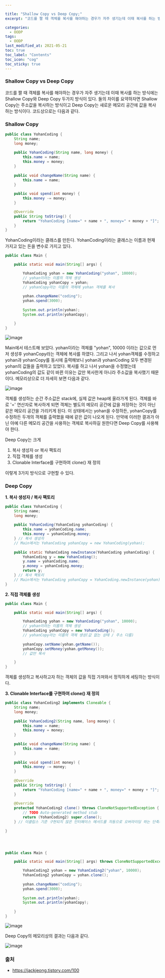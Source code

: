 ```yaml
---

title: "Shallow Copy vs Deep Copy;"
excerpt: "코드를 짤 때 객체를 복사를 해야하는 경우가 자주 생기는데 이때 복사를 하는 방식에는 Shallow Copy와 Deep Copy 두가지 방식이 있다." 

categories:
  - OODP
tags:
  - OODP
last_modified_at: 2021-05-21 
toc: true
toc_label: "Contents"
toc_icon: "cog"
toc_sticky: true
---
```


### Shallow Copy vs Deep Copy

코드를 짤 때 객체를 복사를 해야하는 경우가 자주 생기는데 이때 복사를 하는 방식에는 Shallow Copy와 Deep Copy 두가지 방식이 있다. 둘의 차이를 요약하자면 Shallow Copy는 주소값을 복사하는 방식이고 Deep Copy는 새로운 메모리 공간에 값을 복사하는 방식이다. 코드상으로는 다음과 같다. 



### Shallow Copy

```java
public class YohanCoding {
	String name;
	long money;
	
	public YohanCoding(String name, long money) {
		this.name = name;
		this.money = money;
	}
	
	public void changeName(String name) {
		this.name = name;
	}
	
	public void spend(int money) {
		this.money -= money;
	}

	@Override
	public String toString() {
		return "YohanCoding [name=" + name + ", money=" + money + "]";
	}
}
```

YohanCoding이라는 클래스를 만든다.  YohanCoding이라는 클래스는 이름과 현재 가지고 있는 돈을 변수로 가지고 있다. 

```java
public class Main {

	public static void main(String[] args) {

		YohanCoding yohan = new YohanCoding("yohan", 10000); 
		// yohan이라는 이름의 객체 생성
		YohanCoding yohanCopy = yohan; 
		// yohanCopy라는 이름의 객체에 yohan 객체를 복사
		
		yohan.changeName("coding");
		yohan.spend(3000);
		
		System.out.println(yohan);
		System.out.println(yohanCopy);

	}
}

```

![image](https://user-images.githubusercontent.com/54565079/119037265-b846cc00-b9ec-11eb-8ae1-09c851311682.png)

Main에서 테스트해 보았다. yohan이라는 객체를 "yohan", 10000 이라는 값으로 먼저 생성후 yohanCopy라는 객체에 복사를 하였다. 그리고 나서 yohan객체를 수정하고 yohan과 yohanCopy를 동시에 출력해보니 yohan과 yohanCoding 모두 변경된 yohan의 값들을 출력하고 있었다. 복사를 하고 나서 yohan을 수정했는데 yohanCoding의 값도 같이 바뀐 이유는 값만 복사한게 아니라 주소값을 복사했기 때문이다. 메모리상으로 더 자세히 보면 다음과 같다. 

![image](https://user-images.githubusercontent.com/54565079/119039153-e3cab600-b9ee-11eb-90d5-0776091a94c0.png)

객체를 생성하는 순간 주소값은 stack에, 실제 값은 heap에 올라가게 된다. 객체를 바로 '=' 연산자로 복사하게 되면 객체는 별도의 메모리 공간에 값을 저장하는 것이 아닌 같은 메모리 공간을 가리키게 된다. 이 상태에서는 yohan을 수정하든, yohanCopy를 수정하든 두개의 객체를 출력했을 때에 같은 값이 나오게 된다. 만약에 이러한 결과가 아닌 아예 다른 메모리 공간을 사용하는 객체로 복사하길 원한다면 Deep Copy를 사용해야 한다. 

Deep Copy는 크게

1. 복사 생성자 or 복사 팩토리
2. 직접 객체를 생성
3. Clonable Interface를 구현하여 clone() 재 정의

이렇게 3가지 방식으로 구현할 수 있다. 



### Deep Copy

**1. 복사 생성자 / 복사 팩토리**

```java
public class YohanCoding {
	String name;
	long money;
	
	public YohanCoding(YohanCoding yohanCoding) {
        this.name = yohanCoding.name;        
        this.money = yohanCoding.money;
    } // 복사 생성자
    // Main에서는 YohanCoding yohanCopy = new YohanCoding(yohan);
    
    public static YohanCoding newInstance(YohanCoding yohanCoding) {
        YohanCoding y = new YohanCoding();
        y.name = yohanCoding.name;
        y.money = yohanCoding.money;
        return y;
    } // 복사 팩토리
    // Main에서는 YohanCoding yohanCopy = YohanCoding.newInstance(yohan);
}
```



**2. 직접 객체를 생성**

```java
public class Main {

	public static void main(String[] args) {

		YohanCoding yohan = new YohanCoding("yohan", 10000); 
		// yohan이라는 이름의 객체 생성
		YohanCoding yohanCopy = new YohanCoding(); 
		// yohanCopy라는 이름의 객체 생성(값 없는 상태 / 주소 다름)
		
		yohanCopy.setName(yohan.getName());
        yohanCopy.setMoney(yohan.getMoney());
        // 값만 복사

	}
}
```

객체를 생성하고 복사하고자 하는 객체의 값을 직접 가져와서 정직하게 세팅하는 방식이다.



**3. Clonable Interface를 구현하여 clone() 재 정의**

```java
public class YohanCoding2 implements Cloneable {
	String name;
	long money;
	
	public YohanCoding2(String name, long money) {
		this.name = name;
		this.money = money;
	}
	
	public void changeName(String name) {
		this.name = name;
	}
	
	public void spend(int money) {
		this.money -= money;
	}
	
	@Override
	public String toString() {
		return "YohanCoding [name=" + name + ", money=" + money + "]";
	}
	
	@Override
	protected YohanCoding2 clone() throws CloneNotSupportedException {
		// TODO Auto-generated method stub
		return (YohanCoding2) super.clone();
	} // 이클립스 기준 구현되지 않은 인터페이스 메서드를 자동으로 오버라이딩 하는 단축키는 alt + shift + s이다
	
}




public class Main {

	public static void main(String[] args) throws CloneNotSupportedException {

		YohanCoding2 yohan = new YohanCoding2("yohan", 10000);
		YohanCoding2 yohanCopy = yohan.clone();
		
		yohan.changeName("coding");
		yohan.spend(3000);
		
		System.out.println(yohan);
		System.out.println(yohanCopy);
		
	}
}

```

![image](https://user-images.githubusercontent.com/54565079/119042479-dca5a700-b9f2-11eb-9009-93f367d2e5ae.png)



Deep Copy의 메모리상의 결과는 다음과 같다.

![image](https://user-images.githubusercontent.com/54565079/119043154-b5030e80-b9f3-11eb-96ec-59cfd8dbb8d1.png)





### 출처

- <https://jackjeong.tistory.com/100>















